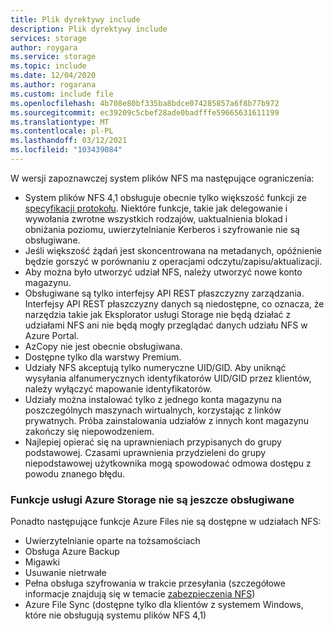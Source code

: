 ```yaml
---
title: Plik dyrektywy include
description: Plik dyrektywy include
services: storage
author: roygara
ms.service: storage
ms.topic: include
ms.date: 12/04/2020
ms.author: rogarana
ms.custom: include file
ms.openlocfilehash: 4b708e80bf335ba8bdce074285857a6f8b77b972
ms.sourcegitcommit: ec39209c5cbef28ade0badfffe59665631611199
ms.translationtype: MT
ms.contentlocale: pl-PL
ms.lasthandoff: 03/12/2021
ms.locfileid: "103439084"
---
```

W wersji zapoznawczej system plików NFS ma następujące ograniczenia:

- System plików NFS 4,1 obsługuje obecnie tylko większość funkcji ze [specyfikacji protokołu](https://tools.ietf.org/html/rfc5661). Niektóre funkcje, takie jak delegowanie i wywołania zwrotne wszystkich rodzajów, uaktualnienia blokad i obniżania poziomu, uwierzytelnianie Kerberos i szyfrowanie nie są obsługiwane.
- Jeśli większość żądań jest skoncentrowana na metadanych, opóźnienie będzie gorszyć w porównaniu z operacjami odczytu/zapisu/aktualizacji.
- Aby można było utworzyć udział NFS, należy utworzyć nowe konto magazynu.
- Obsługiwane są tylko interfejsy API REST płaszczyzny zarządzania. Interfejsy API REST płaszczyzny danych są niedostępne, co oznacza, że narzędzia takie jak Eksplorator usługi Storage nie będą działać z udziałami NFS ani nie będą mogły przeglądać danych udziału NFS w Azure Portal.
- AzCopy nie jest obecnie obsługiwana.
- Dostępne tylko dla warstwy Premium.
- Udziały NFS akceptują tylko numeryczne UID/GID. Aby uniknąć wysyłania alfanumerycznych identyfikatorów UID/GID przez klientów, należy wyłączyć mapowanie identyfikatorów.
- Udziały można instalować tylko z jednego konta magazynu na poszczególnych maszynach wirtualnych, korzystając z linków prywatnych. Próba zainstalowania udziałów z innych kont magazynu zakończy się niepowodzeniem.
- Najlepiej opierać się na uprawnieniach przypisanych do grupy podstawowej. Czasami uprawnienia przydzieleni do grupy niepodstawowej użytkownika mogą spowodować odmowa dostępu z powodu znanego błędu.

### <a name="azure-storage-features-not-yet-supported"></a>Funkcje usługi Azure Storage nie są jeszcze obsługiwane

Ponadto następujące funkcje Azure Files nie są dostępne w udziałach NFS:

- Uwierzytelnianie oparte na tożsamościach
- Obsługa Azure Backup
- Migawki
- Usuwanie nietrwałe
- Pełna obsługa szyfrowania w trakcie przesyłania (szczegółowe informacje znajdują się w temacie [zabezpieczenia NFS](../articles/storage/files/storage-files-compare-protocols.md#security))
- Azure File Sync (dostępne tylko dla klientów z systemem Windows, które nie obsługują systemu plików NFS 4,1)
